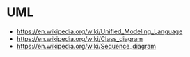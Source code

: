 # UML
- https://en.wikipedia.org/wiki/Unified_Modeling_Language
- https://en.wikipedia.org/wiki/Class_diagram
- https://en.wikipedia.org/wiki/Sequence_diagram
